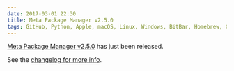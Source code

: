 ```yaml
---
date: 2017-03-01 22:30
title: Meta Package Manager v2.5.0
tags: GitHub, Python, Apple, macOS, Linux, Windows, BitBar, Homebrew, Cask, node.js, atom, apm, npm, ruby, gem, pipi, Meta Package Manager
---
```


[Meta Package Manager
v2.5.0](https://pypi.python.org/pypi/meta-package-manager/2.5.0) has just been
released.

See the [changelog for more
info](https://meta-package-manager.readthedocs.io/en/stable/changelog.html).
